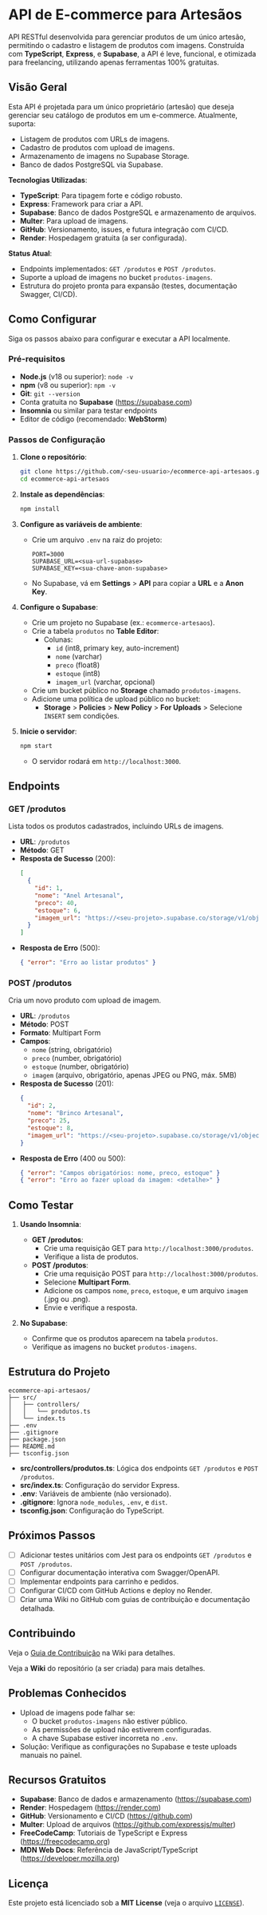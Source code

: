 # API de E-commerce para Artesãos

API RESTful desenvolvida para gerenciar produtos de um único artesão, permitindo o cadastro e listagem de produtos com imagens. Construída com **TypeScript**, **Express**, e **Supabase**, a API é leve, funcional, e otimizada para freelancing, utilizando apenas ferramentas 100% gratuitas.

## Visão Geral

Esta API é projetada para um único proprietário (artesão) que deseja gerenciar seu catálogo de produtos em um e-commerce. Atualmente, suporta:
- Listagem de produtos com URLs de imagens.
- Cadastro de produtos com upload de imagens.
- Armazenamento de imagens no Supabase Storage.
- Banco de dados PostgreSQL via Supabase.

**Tecnologias Utilizadas**:
- **TypeScript**: Para tipagem forte e código robusto.
- **Express**: Framework para criar a API.
- **Supabase**: Banco de dados PostgreSQL e armazenamento de arquivos.
- **Multer**: Para upload de imagens.
- **GitHub**: Versionamento, issues, e futura integração com CI/CD.
- **Render**: Hospedagem gratuita (a ser configurada).

**Status Atual**:
- Endpoints implementados: `GET /produtos` e `POST /produtos`.
- Suporte a upload de imagens no bucket `produtos-imagens`.
- Estrutura do projeto pronta para expansão (testes, documentação Swagger, CI/CD).

## Como Configurar

Siga os passos abaixo para configurar e executar a API localmente.

### Pré-requisitos
- **Node.js** (v18 ou superior): `node -v`
- **npm** (v8 ou superior): `npm -v`
- **Git**: `git --version`
- Conta gratuita no **Supabase** (https://supabase.com)
- **Insomnia** ou similar para testar endpoints
- Editor de código (recomendado: **WebStorm**)

### Passos de Configuração
1. **Clone o repositório**:
   ```bash
   git clone https://github.com/<seu-usuario>/ecommerce-api-artesaos.git
   cd ecommerce-api-artesaos
   ```

2. **Instale as dependências**:
   ```bash
   npm install
   ```

3. **Configure as variáveis de ambiente**:
    - Crie um arquivo `.env` na raiz do projeto:
      ```env
      PORT=3000
      SUPABASE_URL=<sua-url-supabase>
      SUPABASE_KEY=<sua-chave-anon-supabase>
      ```
    - No Supabase, vá em **Settings** > **API** para copiar a **URL** e a **Anon Key**.

4. **Configure o Supabase**:
    - Crie um projeto no Supabase (ex.: `ecommerce-artesaos`).
    - Crie a tabela `produtos` no **Table Editor**:
        - Colunas:
            - `id` (int8, primary key, auto-increment)
            - `nome` (varchar)
            - `preco` (float8)
            - `estoque` (int8)
            - `imagem_url` (varchar, opcional)
    - Crie um bucket público no **Storage** chamado `produtos-imagens`.
    - Adicione uma política de upload público no bucket:
        - **Storage** > **Policies** > **New Policy** > **For Uploads** > Selecione `INSERT` sem condições.

5. **Inicie o servidor**:
   ```bash
   npm start
   ```
    - O servidor rodará em `http://localhost:3000`.

## Endpoints

### GET /produtos
Lista todos os produtos cadastrados, incluindo URLs de imagens.

- **URL**: `/produtos`
- **Método**: GET
- **Resposta de Sucesso** (200):
  ```json
  [
    {
      "id": 1,
      "nome": "Anel Artesanal",
      "preco": 40,
      "estoque": 6,
      "imagem_url": "https://<seu-projeto>.supabase.co/storage/v1/object/public/produtos-imagens/<nome-arquivo>"
    }
  ]
  ```
- **Resposta de Erro** (500):
  ```json
  { "error": "Erro ao listar produtos" }
  ```

### POST /produtos
Cria um novo produto com upload de imagem.

- **URL**: `/produtos`
- **Método**: POST
- **Formato**: Multipart Form
- **Campos**:
    - `nome` (string, obrigatório)
    - `preco` (number, obrigatório)
    - `estoque` (number, obrigatório)
    - `imagem` (arquivo, obrigatório, apenas JPEG ou PNG, máx. 5MB)
- **Resposta de Sucesso** (201):
  ```json
  {
    "id": 2,
    "nome": "Brinco Artesanal",
    "preco": 25,
    "estoque": 8,
    "imagem_url": "https://<seu-projeto>.supabase.co/storage/v1/object/public/produtos-imagens/<nome-arquivo>"
  }
  ```
- **Resposta de Erro** (400 ou 500):
  ```json
  { "error": "Campos obrigatórios: nome, preco, estoque" }
  { "error": "Erro ao fazer upload da imagem: <detalhe>" }
  ```

## Como Testar

1. **Usando Insomnia**:
    - **GET /produtos**:
        - Crie uma requisição GET para `http://localhost:3000/produtos`.
        - Verifique a lista de produtos.
    - **POST /produtos**:
        - Crie uma requisição POST para `http://localhost:3000/produtos`.
        - Selecione **Multipart Form**.
        - Adicione os campos `nome`, `preco`, `estoque`, e um arquivo `imagem` (.jpg ou .png).
        - Envie e verifique a resposta.

2. **No Supabase**:
    - Confirme que os produtos aparecem na tabela `produtos`.
    - Verifique as imagens no bucket `produtos-imagens`.

## Estrutura do Projeto

```plaintext
ecommerce-api-artesaos/
├── src/
│   ├── controllers/
│   │   └── produtos.ts
│   └── index.ts
├── .env
├── .gitignore
├── package.json
├── README.md
├── tsconfig.json
```

- **src/controllers/produtos.ts**: Lógica dos endpoints `GET /produtos` e `POST /produtos`.
- **src/index.ts**: Configuração do servidor Express.
- **.env**: Variáveis de ambiente (não versionado).
- **.gitignore**: Ignora `node_modules`, `.env`, e `dist`.
- **tsconfig.json**: Configuração do TypeScript.

## Próximos Passos

- [ ] Adicionar testes unitários com Jest para os endpoints `GET /produtos` e `POST /produtos`.
- [ ] Configurar documentação interativa com Swagger/OpenAPI.
- [ ] Implementar endpoints para carrinho e pedidos.
- [ ] Configurar CI/CD com GitHub Actions e deploy no Render.
- [ ] Criar uma Wiki no GitHub com guias de contribuição e documentação detalhada.

## Contribuindo
Veja o [Guia de Contribuição](https://github.comdev-queiroz/ecommerce-api-artesaos/wiki/Guia-de-Contribui%C3%A7%C3%A3o) na Wiki para detalhes.

Veja a **Wiki** do repositório (a ser criada) para mais detalhes.

## Problemas Conhecidos

- Upload de imagens pode falhar se:
    - O bucket `produtos-imagens` não estiver público.
    - As permissões de upload não estiverem configuradas.
    - A chave Supabase estiver incorreta no `.env`.
- Solução: Verifique as configurações no Supabase e teste uploads manuais no painel.

## Recursos Gratuitos

- **Supabase**: Banco de dados e armazenamento (https://supabase.com)
- **Render**: Hospedagem (https://render.com)
- **GitHub**: Versionamento e CI/CD (https://github.com)
- **Multer**: Upload de arquivos (https://github.com/expressjs/multer)
- **FreeCodeCamp**: Tutoriais de TypeScript e Express (https://freecodecamp.org)
- **MDN Web Docs**: Referência de JavaScript/TypeScript (https://developer.mozilla.org)

## Licença

Este projeto está licenciado sob a **MIT License** (veja o arquivo [`LICENSE`](LICENSE)).